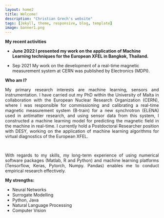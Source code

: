 ```yaml
---
layout: home2
title: Welcome!
description: "Christian Grech's website"
tags: [Jekyll, theme, responsive, blog, template]
image: banner1.png
---
```

**My recent activities**

* **June 2022 I presented my work on the application of Machine Learning techniques for the European XFEL in Bangkok, Thailand.** <br>

* Sep 2021 My work on the development of a real-time magnetic measurement system at CERN was published by Electronics (MDPI).<br>


**Who am I?**
<br>

<p align="justify">My primary research interests are machine learning, sensors and instrumentation. I have carried out my PhD within the University of Malta in collaboration with the European Nuclear Research Organization (CERN), where I was responsible for commissioning and calibrating a real-time magnetic measurement system (B-train) for a new synchrotron (ELENA) used in antimatter research, and using sensor data from this system, I constructed a machine learning model for predicting the magnetic field in the machine in real-time. I currently hold a Postdoctoral Researcher position with DESY, working on the application of machine learning algorithms for virtual diagnostics of the European XFEL. </p><br>

<p align="justify">With regards to my skills, my long-term experience of using numerical software packages (Matlab, R and Python) and machine learning platforms (Tensorflow, Keras, Pytorch, Numpy. Pandas) enables me to conduct empirical research effectively. </p>

**My strengths:**

<ul>
  <li>Neural Networks</li>
  <li>Surrogate Modelling</li>
  <li>Python, Java</li>
  <li>Natural Language Processing</li>
  <li>Computer Vision</li>
</ul>  

